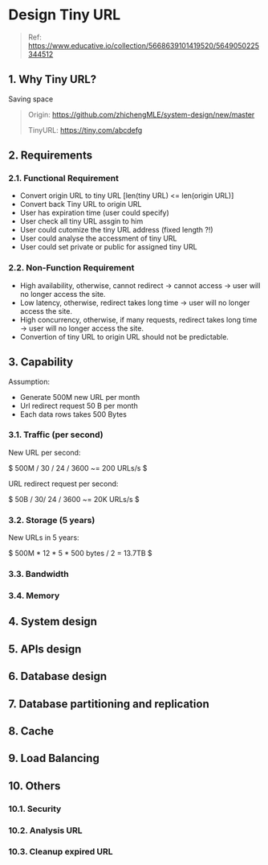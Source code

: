 # Design Tiny URL

> Ref: https://www.educative.io/collection/5668639101419520/5649050225344512

## 1. Why Tiny URL?

Saving space

> Origin: https://github.com/zhichengMLE/system-design/new/master
>
> TinyURL: https://tiny.com/abcdefg

## 2. Requirements

### 2.1. Functional Requirement

- Convert origin URL to tiny URL [len(tiny URL) <= len(origin URL)]
- Convert back Tiny URL to origin URL
- User has expiration time (user could specify)
- User check all tiny URL assgin to him
- User could cutomize the tiny URL address (fixed length ?!)
- User could analyse the accessment of tiny URL
- User could set private or public for assigned tiny URL

### 2.2. Non-Function Requirement

- High availability, otherwise, cannot redirect -> cannot access -> user will no longer access the site.
- Low latency, otherwise, redirect takes long time -> user will no longer access the site.
- High concurrency, otherwise, if many requests, redirect takes long time -> user will no longer access the site.
- Convertion of tiny URL to origin URL should not be predictable.

## 3. Capability

Assumption: 
- Generate 500M new URL per month
- Url redirect request 50 B per month
- Each data rows takes 500 Bytes

### 3.1. Traffic (per second)

New URL per second: 

$
500M / 30 / 24 / 3600 ~= 200 URLs/s
$

URL redirect request per second: 

$
50B / 30/ 24 / 3600 ~= 20K URLs/s
$


### 3.2. Storage (5 years)

New URLs in 5 years: 

$
500M * 12 * 5 * 500 bytes / 2 = 13.7TB
$



### 3.3. Bandwidth

### 3.4. Memory


## 4. System design

## 5. APIs design

## 6. Database design

## 7. Database partitioning and replication

## 8. Cache

## 9. Load Balancing

## 10. Others

### 10.1. Security

### 10.2. Analysis URL

### 10.3. Cleanup expired URL

